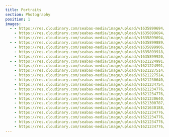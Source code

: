 ```yaml
---
title: Portraits
section: Photography
position: 1
images:
  - - https://res.cloudinary.com/seabas-media/image/upload/v1635899694/gallery/Portraits/DSC01940_tle1sp.jpg
    - https://res.cloudinary.com/seabas-media/image/upload/v1635899694/gallery/Portraits/DSC02255_zinfny.jpg
    - https://res.cloudinary.com/seabas-media/image/upload/v1635899694/gallery/Portraits/DSC01839_bahpob.jpg
  - - https://res.cloudinary.com/seabas-media/image/upload/v1635899889/gallery/Portraits/DSC02496_p7rtil.jpg
    - https://res.cloudinary.com/seabas-media/image/upload/v1635899906/gallery/Portraits/DSC02441_kortwy.jpg
    - https://res.cloudinary.com/seabas-media/image/upload/v1635899918/gallery/Portraits/DSC02598_zdbe3k.jpg
    - https://res.cloudinary.com/seabas-media/image/upload/v1635899920/gallery/Portraits/DSC02713-Edit_wtksml.jpg
  - - https://res.cloudinary.com/seabas-media/image/upload/v1621224991/gallery/Portraits/IMG_7280_i33kgm.jpg
    - https://res.cloudinary.com/seabas-media/image/upload/v1621224991/gallery/Portraits/IMG_7281_rtezsq.jpg
    - https://res.cloudinary.com/seabas-media/image/upload/v1621227514/gallery/Portraits/Copy_of_IMG_6858_oys6md.jpg
    - https://res.cloudinary.com/seabas-media/image/upload/v1621227514/gallery/Portraits/Copy_of_IMG_6797_mk0n6t.jpg
    - https://res.cloudinary.com/seabas-media/image/upload/v1621230640/gallery/Portraits/Copy_of_IMG_3176_weudyj.jpg
    - https://res.cloudinary.com/seabas-media/image/upload/v1621234754/gallery/Portraits/IMG_4266_z4cgpd.jpg
    - https://res.cloudinary.com/seabas-media/image/upload/v1621234776/gallery/Portraits/IMG_3136_as2was.jpg
    - https://res.cloudinary.com/seabas-media/image/upload/v1621234776/gallery/Portraits/IMG_3180_euvuvz.jpg
    - https://res.cloudinary.com/seabas-media/image/upload/v1621230640/gallery/Portraits/Copy_of_IMG_3049-Edit_qavo0e.jpg
    - https://res.cloudinary.com/seabas-media/image/upload/v1621300787/gallery/Portraits/IMG_7277_pcs37l.jpg
    - https://res.cloudinary.com/seabas-media/image/upload/v1621630188/gallery/Portraits/IMG_6082_wx0nzv.jpg
    - https://res.cloudinary.com/seabas-media/image/upload/v1621234776/gallery/Portraits/IMG_2707_lunici.jpg
    - https://res.cloudinary.com/seabas-media/image/upload/v1621234776/gallery/Portraits/IMG_3440_zpn9cj.jpg
    - https://res.cloudinary.com/seabas-media/image/upload/v1621234776/gallery/Portraits/IMG_2673_qezwz7.jpg
    - https://res.cloudinary.com/seabas-media/image/upload/v1621234776/gallery/Portraits/IMG_3033_mf4i8x.jpg
---
```

